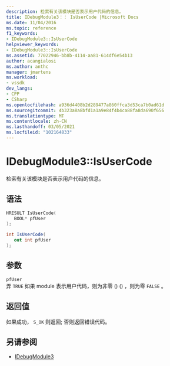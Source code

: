 ```yaml
---
description: 检索有关该模块是否表示用户代码的信息。
title: IDebugModule3：： IsUserCode |Microsoft Docs
ms.date: 11/04/2016
ms.topic: reference
f1_keywords:
- IDebugModule3::IsUserCode
helpviewer_keywords:
- IDebugModule3::IsUserCode
ms.assetid: 77022946-bb8b-4114-aa81-614df6e54b13
author: acangialosi
ms.author: anthc
manager: jmartens
ms.workload:
- vssdk
dev_langs:
- CPP
- CSharp
ms.openlocfilehash: a936d4408b2d289477a860ffca3d53ca7b0ad61d
ms.sourcegitcommit: 4b323a8a8bfd1a1a9e84f4b4ca88fa8da690f656
ms.translationtype: MT
ms.contentlocale: zh-CN
ms.lasthandoff: 03/05/2021
ms.locfileid: "102164833"
---
```

# <a name="idebugmodule3isusercode"></a>IDebugModule3::IsUserCode
检索有关该模块是否表示用户代码的信息。

## <a name="syntax"></a>语法

```cpp
HRESULT IsUserCode(
   BOOL* pfUser
);
```

```csharp
int IsUserCode(
   out int pfUser
);
```

## <a name="parameters"></a>参数
`pfUser`\
弄 `TRUE` 如果 module 表示用户代码，则为非零 ()  () ，则为零 `FALSE` 。

## <a name="return-value"></a>返回值
 如果成功， `S_OK` 则返回; 否则返回错误代码。

## <a name="see-also"></a>另请参阅
- [IDebugModule3](../../../extensibility/debugger/reference/idebugmodule3.md)
